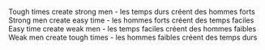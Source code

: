Tough times create strong men - les temps durs créent des hommes forts
Strong men create easy time - les hommes forts créent des temps faciles
Easy time create weak men - les temps faciles créent des hommes faibles
Weak men create tough times - les hommes faibles créent des temps durs